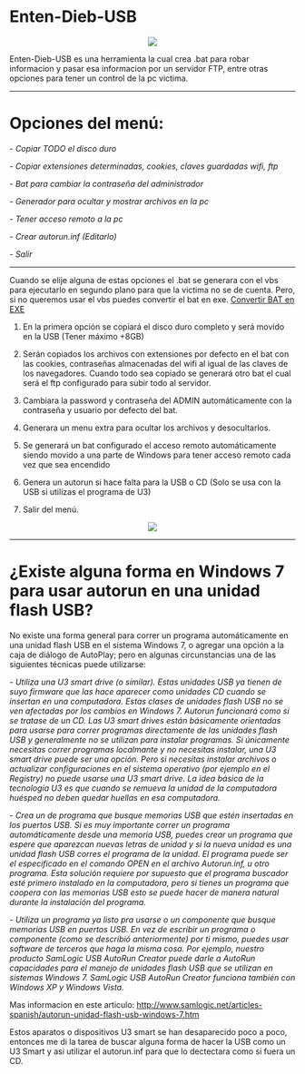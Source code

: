

# Enten-Dieb-USB
<p align="center">
<img src="http://subirimagen.me/uploads/20181216101822.gif">
</p>

Enten-Dieb-USB es una herramienta la cual crea .bat para robar informacion y pasar esa informacion por un servidor FTP, entre otras opciones para tener un control de la pc victima. 
 
 -----
 
# Opciones del menú:

 *- Copiar TODO el disco duro*
 
 *- Copiar extensiones determinadas, cookies, claves guardadas wifi, ftp*
 
 *- Bat para cambiar la contraseña del administrador*
 
 *- Generador para ocultar y mostrar archivos en la pc*
 
 *- Tener acceso remoto a la pc*
 
 *- Crear autorun.inf (Editarlo)*
 
 *- Salir*

 -----
 
Cuando se elije alguna de estas opciones el .bat se generara con el vbs para ejecutarlo en segundo plano para que la victima no se de cuenta. Pero, si no queremos usar el vbs puedes convertir el bat en exe. <a href=https://www.softzone.es/2017/09/16/como-convertir-archivos-bat-a-exe-en-windows/>Convertir BAT en EXE</a>

1. En la primera opción se copiará el disco duro completo y será movido en la USB (Tener máximo +8GB)  

2. Serán copiados los archivos con extensiones por defecto en el bat con las cookies, contraseñas almacenadas del wifi al igual de las claves de los navegadores. Cuando todo sea copiado se generará otro bat el cual será el ftp configurado para subir todo al servidor. 

3. Cambiara la password y contraseña del ADMIN automáticamente con la contraseña y usuario por defecto del bat. 

4. Generara un menu extra para ocultar los archivos y desocultarlos.  

5. Se generará un bat configurado el acceso remoto automáticamente siendo movido a una parte de Windows para tener acceso remoto cada vez que sea encendido  

6. Genera un autorun si hace falta para la USB o CD (Solo se usa con la USB si utilizas el programa de U3) 

7. Salir del menú.

<p align="center">
<img src="http://subirimagen.me/uploads/20181216111650.gif">
</p>

-----

# ¿Existe alguna forma en Windows 7 para usar autorun en una unidad flash USB?
 
No existe una forma general para correr un programa automáticamente en una unidad flash USB en el sistema Windows 7, o agregar una opción a la caja de diálogo de AutoPlay; pero en algunas circunstancias una de las siguientes técnicas puede utilizarse:
 
*- Utiliza una U3 smart drive (o similar). Estas unidades USB ya tienen de suyo firmware que las hace aparecer como unidades CD cuando se insertan en una computadora. Estas clases de unidades flash USB no se ven afectadas por los cambios en Windows 7. Autorun funcionará como si se tratase de un CD. Las U3 smart drives están básicamente orientadas para usarse para correr programas directamente de las unidades flash USB y generalmente no se utilizan para instalar programas. Si únicamente necesitas correr programas localmante y no necesitas instalar, una U3 smart drive puede ser una opción. Pero si necesitas instalar archivos o actualizar configuraciones en el sistema operativo (por ejemplo en el Registry) no puede usarse una U3 smart drive. La idea básica de la tecnología U3 es que cuando se remueva la unidad de la computadora huésped no deben quedar huellas en esa computadora.*
 
*- Crea un de programa que busque memorias USB que estén insertadas en los puertos USB. Si es muy importante correr un programa automáticamente desde una memoria USB, puedes crear un programa que espere que aparezcan nuevas letras de unidad y si la nueva unidad es una unidad flash USB corres el programa de la unidad. El programa puede ser el especificado en el comando OPEN en el archivo Autorun.inf, u otro programa. Esta solución requiere por supuesto que el programa buscador esté primero instalado en la computadora, pero si tienes un programa que coopera con las memorias USB esto se puede hacer de manera natural durante la instalación del programa.*
 
*- Utiliza un programa ya listo pra usarse o un componente que busque memorias USB en puertos USB. En vez de escribir un programa o componente (como se describió anteriormente) por ti mismo, puedes usar software de terceros que haga la misma cosa. Por ejemplo, nuestro producto SamLogic USB AutoRun Creator puede darle a AutoRun capacidades para el manejo de unidades flash USB que se utilizan en sistemas Windows 7. SamLogic USB AutoRun Creator funciona también con Windows XP y Windows Vista.*


Mas informacion en este articulo: http://www.samlogic.net/articles-spanish/autorun-unidad-flash-usb-windows-7.htm

Estos aparatos o dispositivos U3 smart se han desaparecido poco a poco, entonces me di la tarea de buscar alguna forma de hacer la USB como un U3 Smart y asi utilizar el autorun.inf para que lo dectectara como si fuera un CD. 
